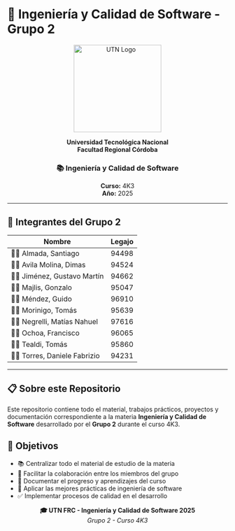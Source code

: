 # 🎯 Ingeniería y Calidad de Software - Grupo 2

<div align="center">
  <img src="https://upload.wikimedia.org/wikipedia/commons/6/67/UTN_logo.jpg" alt="UTN Logo" width="200"/>
  
  **Universidad Tecnológica Nacional**  
  **Facultad Regional Córdoba**
  
  ### 📚 Ingeniería y Calidad de Software
  **Curso:** 4K3  
  **Año:** 2025
</div>

---

## 👥 Integrantes del Grupo 2

<div align="center">

| Nombre | Legajo |
|--------|--------|
| 👨‍💻 Almada, Santiago | 94498 |
| 👨‍💻 Avila Molina, Dimas | 94524 |
| 👨‍💻 Jiménez, Gustavo Martín | 94662 |
| 👨‍💻 Majlis, Gonzalo | 95047 |
| 👨‍💻 Méndez, Guido | 96910 |
| 👨‍💻 Morinigo, Tomás | 95639 |
| 👨‍💻 Negrelli, Matías Nahuel | 97616 |
| 👨‍💻 Ochoa, Francisco | 96065 |
| 👨‍💻 Tealdi, Tomás | 95860 |
| 👨‍💻 Torres, Daniele Fabrizio | 94231 |

</div>

---

## 📋 Sobre este Repositorio

Este repositorio contiene todo el material, trabajos prácticos, proyectos y documentación correspondiente a la materia **Ingeniería y Calidad de Software** desarrollado por el **Grupo 2** durante el curso 4K3.

## 🎯 Objetivos

- 📚 Centralizar todo el material de estudio de la materia
- 🤝 Facilitar la colaboración entre los miembros del grupo
- 📝 Documentar el progreso y aprendizajes del curso
- 🔧 Aplicar las mejores prácticas de ingeniería de software
- ✅ Implementar procesos de calidad en el desarrollo


<div align="center">
  <strong>🎓 UTN FRC - Ingeniería y Calidad de Software 2025</strong>
  <br>
  <em>Grupo 2 - Curso 4K3</em>
</div>
